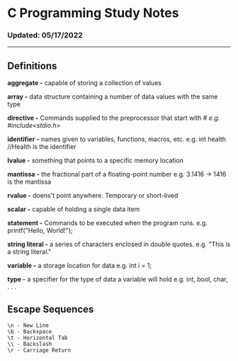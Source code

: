# C Programming Study Notes #
### Updated: 05/17/2022 ###


---

## Definitions ##

**aggregate -**  capable of storing a collection of values

**array -** data structure containing a number of data values with the same type

**directive -** Commands supplied to the preprocessor that start with #
		*e.g. #include<stdio.h>*
	
**identifier -** names given to variables, functions, macros, etc.
		e.g. int health //Health is the identifier

**lvalue -** something that points to a specific memory location

**mantissa -** the fractional part of a floating-point number
		e.g. 3.1416 -> 1416 is the mantissa

**rvalue -** doens't point anywhere. Temporary or short-lived

**scalar -** capable of holding a single data item

**statement -** Commands to be executed when the program runs.
		e.g. printf("Hello, World!");

**string literal -** a series of characters enclosed in double quotes.
		e.g. "This is a string literal."

**variable -** a storage location for data
		e.g. int i = 1;

**type -** a specifier for the type of data a variable will hold
		e.g. int, bool, char, . . .

## Escape Sequences ##

	\n - New Line
	\b - Backspace
	\t - Horizontal Tab
	\\ - Backslash
	\r - Carriage Return
